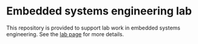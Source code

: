 # Embedded systems engineering lab

This repository is provided to support lab work in embedded systems engineering.
See the [lab page](http://hesabu.net/cm0605/assets/ra/L09.pdf) for more details.
